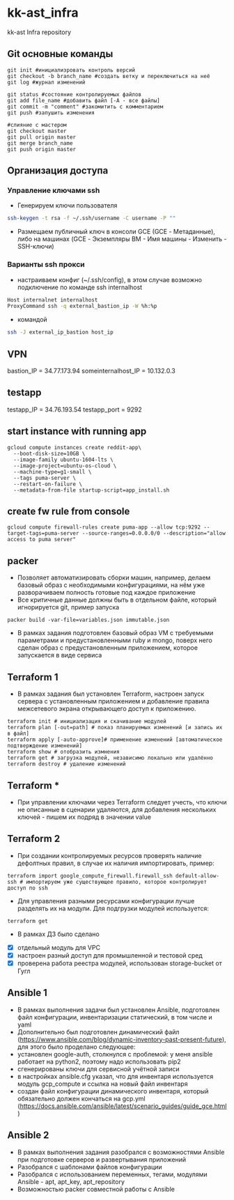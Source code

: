# kk-ast_infra
kk-ast Infra repository

## Git основные команды
```
git init #инициализровать контроль версий
git checkout -b branch_name #создать ветку и переключиться на неё
git log #журнал изменений

git status #состояние контролируемых файлов
git add file_name #добавить файл [-A - все файлы]
git commit -m "comment" #закомитить с комментарием
git push #запушить изменения

#слияние с мастером
git checkout master
git pull origin master
git merge branch_name
git push origin master
```

## Организация доступа
### Управление ключами ssh
- Генерируем ключи пользователя
```bash
ssh-keygen -t rsa -f ~/.ssh/username -C username -P ""
```
- Размещаем публичный ключ в консоли GCE (GCE - Метаданные), либо на машинах (GCE - Экземпляры ВМ - Имя машины - Изменить - SSH-ключи)
### Варианты ssh прокси
- настраиваем конфиг (~/.ssh/config), в этом случае возможно подключение по команде ssh internalhost
```bash
Host internalnet internalhost
ProxyCommand ssh -q external_bastion_ip -W %h:%p
```
- командой
```bash
ssh -J external_ip_bastion host_ip
```

## VPN
bastion_IP = 34.77.173.94
someinternalhost_IP = 10.132.0.3

## testapp
testapp_IP = 34.76.193.54
testapp_port = 9292

## start instance with running app
```
gcloud compute instances create reddit-app\
  --boot-disk-size=10GB \
  --image-family ubuntu-1604-lts \
  --image-project=ubuntu-os-cloud \
  --machine-type=g1-small \
  --tags puma-server \
  --restart-on-failure \
  --metadata-from-file startup-script=app_install.sh
```
## create fw rule from console
```
gcloud compute firewall-rules create puma-app --allow tcp:9292 --target-tags=puma-server --source-ranges=0.0.0.0/0 --description="allow access to puma server"
```

## packer
- Позволяет автоматизировать сборки машин, например, делаем базовый образ с необходимыми конфигурациями, на нём уже разворачиваем полность готовые под каждое приложение
- Все критичные данные должны быть в отдельном файле, который игнорируется git, пример запуска
```
packer build -var-file=variables.json immutable.json
```
- В рамках задания подготовлен базовый образ VM с требуемыми параметрами и предустановленными ruby и mongo, поверх него сделан образ с предустановленным приложением, которое запускается в виде сервиса

## Terraform 1
- В рамках задания был установлен Terraform, настроен запуск сервера с установленным приложением и добавление правила межсетевого экрана открывающего доступ к приложению.
```
terraform init # инициализация и скачивание модулей
terraform plan [-out=path] # показ планируемых изменений [и запись их в файл]
terraform apply [-auto-approve]# применение изменений [автоматическое подтверждение изменений]
terraform show # отобразить измнения
terraform get # загрузка модулей, независимо локально или удалённо
terraform destroy # удаление изменений
```
## Terraform *
- При управлении ключами через Terraform следует учесть, что ключи не описанные в сценарии удаляются, для добавления нескольких ключей - пишем их подряд в значении value

## Terraform 2
- При создании контролируемых ресурсов проверять наличие дефолтных правил, в случае их наличия импортировать, пример:
```
terraform import google_compute_firewall.firewall_ssh default-allow-ssh # импортируем уже существующее правило, которое контролирует доступ по ssh
```
- Для управления разными ресурсами конфигурации лучше разделять их на модули. Для подгрузки модулей используется:
```
terraform get
```
- В рамках ДЗ было сделано
- [x] отдельный модуль для VPC
- [x] настроен разный доступ для промышленной и тестовой сред
- [x] проверена работа реестра модулей, использован storage-bucket от Гугл

## Ansible 1
- В рамках выполнения задачи был установлен Ansible, подготовлен файл конфигурации, инвентаризации статический, в том числе и yaml
- Дополнительно был подготовлен динамический файл (https://www.ansible.com/blog/dynamic-inventory-past-present-future), для этого было проделано следующее:
- установлен google-auth, столкнулся с проблемой: у меня ansible работает на python2, поэтому надо использовать pip2
- сгенерированы ключи для сервисной учётной записи
- в настройках ansible.cfg указал, что для инвентаря используется модуль gcp_compute и ссылка на новый файл инвентаря
- создан файл конфигурации динамического инвентаря, который обязательно должен кончаться на gcp.yml (https://docs.ansible.com/ansible/latest/scenario_guides/guide_gce.html)

## Ansible 2
- В рамках выполнения задания разобрался с возможностями Ansible при подготовке серверов и развертывания приложений
- Разобрался с шаблонами файлов конфигурации
- Разобрался с использованием переменных, тегами, модулями Ansible - apt, apt_key, apt_repository
- Возможностью packer совместной работы с Ansible
